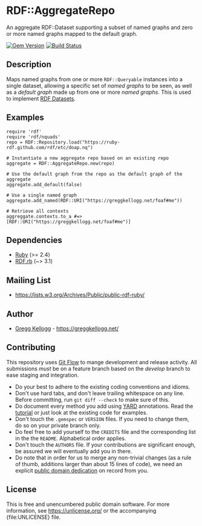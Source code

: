# RDF::AggregateRepo

An aggregate RDF::Dataset supporting a subset of named graphs and zero or more named graphs mapped to the default graph.

[![Gem Version](https://badge.fury.io/rb/rdf-aggregate-repo.png)](https://badge.fury.io/rb/rdf-aggregate-repo)
[![Build Status](https://travis-ci.org/ruby-rdf/rdf-aggregate-repo.png?branch=master)](https://travis-ci.org/ruby-rdf/rdf-aggregate-repo)

## Description

Maps named graphs from one or more `RDF::Queryable` instances into a single dataset, allowing a specific set of _named graphs_ to be seen, as well as a _default graph_ made up from one or more _named graphs_. This is used to implement [RDF Datasets][].

## Examples

    require 'rdf'
    require 'rdf/nquads'
    repo = RDF::Repository.load("https://ruby-rdf.github.com/rdf/etc/doap.nq")
    
    # Instantiate a new aggregate repo based on an existing repo
    aggregate = RDF::AggregateRepo.new(repo)
    
    # Use the default graph from the repo as the default graph of the aggregate
    aggregate.add_default(false)
    
    # Use a single named graph
    aggregate.add_named(RDF::URI("https://greggkellogg.net/foaf#me"))

    # Retrieve all contexts
    aggreggate.contexts.to_a #=> [RDF::URI("https://greggkellogg.net/foaf#me")]

## Dependencies

* [Ruby](https://ruby-lang.org/) (>= 2.4)
* [RDF.rb][] (~> 3.1)

## Mailing List

* <https://lists.w3.org/Archives/Public/public-rdf-ruby/>

## Author

* [Gregg Kellogg](https://github.com/gkellogg) - <https://greggkellogg.net/>

## Contributing
This repository uses [Git Flow](https://github.com/nvie/gitflow) to mange development and release activity. All submissions _must_ be on a feature branch based on the _develop_ branch to ease staging and integration.

* Do your best to adhere to the existing coding conventions and idioms.
* Don't use hard tabs, and don't leave trailing whitespace on any line.
  Before committing, run `git diff --check` to make sure of this.
* Do document every method you add using [YARD][] annotations. Read the
  [tutorial][YARD-GS] or just look at the existing code for examples.
* Don't touch the `.gemspec` or `VERSION` files. If you need to change them,
  do so on your private branch only.
* Do feel free to add yourself to the `CREDITS` file and the
  corresponding list in the the `README`. Alphabetical order applies.
* Don't touch the `AUTHORS` file. If your contributions are significant
  enough, be assured we will eventually add you in there.
* Do note that in order for us to merge any non-trivial changes (as a rule
  of thumb, additions larger than about 15 lines of code), we need an
  explicit [public domain dedication][PDD] on record from you.

## License

This is free and unencumbered public domain software. For more information,
see <https://unlicense.org/> or the accompanying {file:UNLICENSE} file.

[RDF.rb]:           https://ruby-rdf.github.com/
[RDF Datasets]:     https://www.w3.org/TR/rdf11-concepts/#dfn-rdf-dataset
[YARD]:             https://yardoc.org/
[YARD-GS]:          https://rubydoc.info/docs/yard/file/docs/GettingStarted.md
[PDD]:              https://lists.w3.org/Archives/Public/public-rdf-ruby/2010May/0013.html
